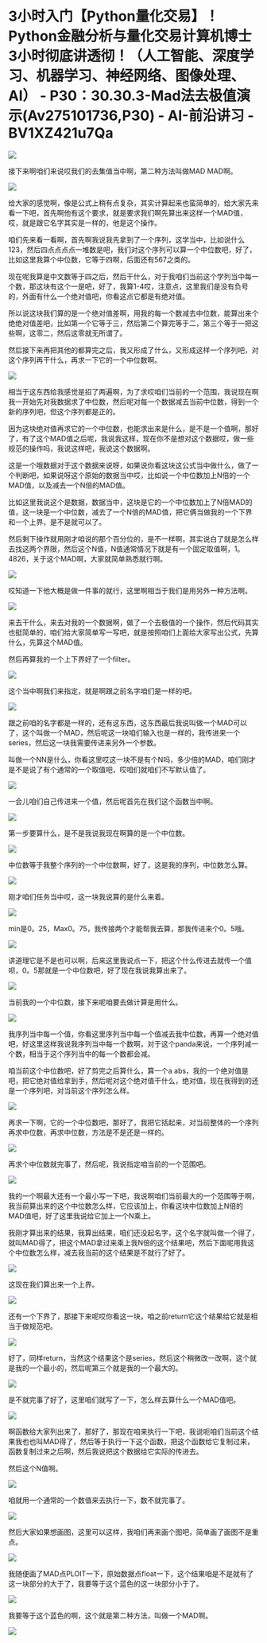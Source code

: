 # 3小时入门【Python量化交易】！Python金融分析与量化交易计算机博士3小时彻底讲透彻！（人工智能、深度学习、机器学习、神经网络、图像处理、AI） - P30：30.30.3-Mad法去极值演示(Av275101736,P30) - AI-前沿讲习 - BV1XZ421u7Qa

![](img/4a297ced358bc15247055d789c443441_0.png)

接下来啊咱们来说哎我们的去集值当中啊，第二种方法叫做MAD MAD啊。

![](img/4a297ced358bc15247055d789c443441_2.png)

给大家的感觉啊，像是公式上稍有点复杂，其实计算起来也蛮简单的，给大家先来看一下吧，首先啊他有这个要求，就是要求我们啊先算出来这样一个MAD值，哎，就是跟它名字其实是一样的，他是这个操作。

咱们先来看一看啊，首先啊我说我先拿到了一个序列，这学当中，比如说什么123，然后四点点点点一堆数是吧，我们对这个序列可以算一个中位数吧，好了，比如这里我算个中位数，它等于四啊，后面还有567之类的。

现在呢我算是中文数等于四之后，然后干什么，对于我咱们当前这个学列当中每一个数，那这块有这个一是吧，好了，我算1-4哎，注意点，这里我们是没有负号的，外面有什么一个绝对值吧，你看这点它都是有绝对值。

所以说这块我们算的是一个绝对值差啊，用我的每一个数减去中位数，能算出来个绝绝对值差吧，比如第一个它等于三，然后第二个算完等于二，第三个等于一把这些啊，这零二，然后这零就无所谓了。

然后接下来再把其他的都算完之后，我又形成了什么，又形成这样一个序列吧，对这个序列再干什么，再求一下它的一个中位数啊。



![](img/4a297ced358bc15247055d789c443441_4.png)

相当于这东西给我感觉是招了两遍啊，为了求哎咱们当前的一个范围，我说现在啊我一开始先对我数据求了中位数，然后呢对每一个数据减去当前中位数，得到一个新的序列吧，但这个序列都是正的。

因为这块绝对值再求它的一个中位数，也能求出来是什么，是不是一个值啊，那好了，有了这个MAD值之后呢，我说我这样，现在你不是想对这个数据哎，做一些规范的操作吗，我说这样吧，我说这个数据啊。

这是一个哦数据对于这个数据来说呀，如果说你看这块这公式当中做什么，做了一个判断吧，如果说呀这个原始的数据当中哎，比如说一个中位数加上N倍的一个MAD值，以及减去一个N倍的MAD值。

比如这里我说这个是数据，数据当中，这块是它的一个中位数加上了N倍MAD的值，这一块是一个中位数，减去了一个N倍的MAD值，把它俩当做我的一个下界和一个上界，是不是就可以了。

然后剩下操作就用刚才咱说的那个百分位的，是不一样啊，其实说白了就是怎么样去找这两个界限，然后这个N值，N值通常情况下就是有一个固定取值啊，1。4826，关于这个MAD啊，大家就简单熟悉就行啊。



![](img/4a297ced358bc15247055d789c443441_6.png)

哎知道一下他大概是做一件事的就行，这里啊相当于我们是用另外一种方法啊。

![](img/4a297ced358bc15247055d789c443441_8.png)

来去干什么，来去对我的一个数据啊，做了一个去极值的一个操作，然后代码其实也挺简单的，咱们给大家简单写一写吧，就是按照咱们上面给大家写出公式，先算什么，先算这个MAD值。

然后再算我的一个上下界好了一个filter。

![](img/4a297ced358bc15247055d789c443441_10.png)

这个当中啊我们来指定，就是啊跟之前名字咱们是一样的吧。

![](img/4a297ced358bc15247055d789c443441_12.png)

跟之前咱的名字都是一样的，还有这东西，这东西最后我说叫做一个MAD可以了，这个叫做一个MAD，然后呢这一块咱们输入也是一样的，我传进来一个series，然后这一块我需要传进来另外一个参数。

叫做一个NN是什么，你看这里哎这一块不是有个N吗，多少倍的MAD，咱们刚才是不是说了有个通常的一个取值吧，哎咱们就咱们不写默认值了。



![](img/4a297ced358bc15247055d789c443441_14.png)

一会儿咱们自己传进来一个值，然后呢首先在我们这个函数当中啊。

![](img/4a297ced358bc15247055d789c443441_16.png)

第一步要算什么，是不是我说我现在啊算的是一个中位数。

![](img/4a297ced358bc15247055d789c443441_18.png)

中位数等于我整个序列的一个中位数啊，好了，这是我的序列，中位数怎么算。

![](img/4a297ced358bc15247055d789c443441_20.png)

刚才咱们任务当中哎，这一块我说算的是什么来着。

![](img/4a297ced358bc15247055d789c443441_22.png)

min是0。25，Max0。75，我传接两个才能帮我去算，那我传进来个0。5哦。

![](img/4a297ced358bc15247055d789c443441_24.png)

讲道理它是不是也可以啊，后来这里我说点一下，把这个什么传进去就传一个值呗，0。5那就是一个中位数吧，好了现在我说我算出来了。



![](img/4a297ced358bc15247055d789c443441_26.png)

当前我的一个中位数，接下来呢咱要去做计算是用什么。

![](img/4a297ced358bc15247055d789c443441_28.png)

我序列当中每一个值，你看这里序列当中每一个值减去我中位数，再算一个绝对值吧，好这里这样我说我序列当中每一个数啊，对于这个panda来说，一个序列减一个数，相当于这个序列当中的每一个数都会减。

咱当前这个中位数吧，好了剪完之后算什么，算一个a abs，我的一个绝对值是吧，把它绝对值给拿到手，然后呢对这个绝对值干什么，绝对值，现在我得到的还是一个序列吧，对当前这个序列怎么样。



![](img/4a297ced358bc15247055d789c443441_30.png)

再求一下啊，它的一个中位数吧，那好了，我把它括起来，对当前整体的一个序列再求中位数，再求中位数，方法是不是还是一样的。



![](img/4a297ced358bc15247055d789c443441_32.png)

再求个中位数就完事了，然后呢，我说指定咱当前的一个范围吧。

![](img/4a297ced358bc15247055d789c443441_34.png)

我的一个啊最大还有一个最小写一下吧，我说啊咱们当前最大的一个范围等于啊，我当前算出来的这个中位数怎么样，它应该加上，你看这块中位数加上N倍的MAD值吧，好了这里我说给它加上一个N乘上。

我刚才算出来的结果，我算出结果，咱们还没起名字，这个名字就叫做一个得了，就叫MAD得了，把这个MAD拿过来乘上我N倍的这个结果吧，然后下面呢用我这个中位数怎么样，减去我当前的这个结果是不就行了好了。



![](img/4a297ced358bc15247055d789c443441_36.png)

这现在我们算出来一个上界。

![](img/4a297ced358bc15247055d789c443441_38.png)

还有一个下界了，那接下来呢哎你看这一块，咱之前return它这个结果给它就是相当于做规范吧。

![](img/4a297ced358bc15247055d789c443441_40.png)

好了，同样return，当然这个结果这个是series，然后这个稍微改一改啊，这个就是我的一个最小的，然后呢第三个就是我的一个最大的。



![](img/4a297ced358bc15247055d789c443441_42.png)

是不就完事了好了，这里咱们就写了一下，怎么样去算什么一个MAD值吧。

![](img/4a297ced358bc15247055d789c443441_44.png)

啊函数给大家列出来了，那好了，那现在咱来执行一下吧，我说呃咱们当前这个结果我也也叫MAD得了，然后等于执行一下这个函数，把这个函数给它复制过来，函数复制过来之后啊，然后我说把这个数据给它实际的传进去。

然后这个N值啊。

![](img/4a297ced358bc15247055d789c443441_46.png)

咱就用一个通常的一个数值来去执行一下，数不就完事了。

![](img/4a297ced358bc15247055d789c443441_48.png)

然后大家如果想画图，这里可以这样，我咱们再来画个图吧，简单画了画图不是重点。

![](img/4a297ced358bc15247055d789c443441_50.png)

我随便画了MAD点PLOIT一下，原始数据点float一下，这个结果咱是不是就有了这一块部分的大于了，我要等于这个蓝色的这一块部分小于了。



![](img/4a297ced358bc15247055d789c443441_52.png)

我要等于这个蓝色的啊，这个就是第二种方法，叫做一个MAD啊。

![](img/4a297ced358bc15247055d789c443441_54.png)